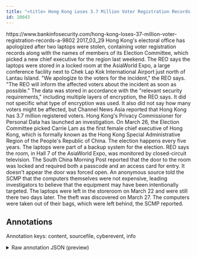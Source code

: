 ```yaml
---
title: "<title> Hong Kong Loses 3.7 Million Voter Registration Records   </title>"
id: 10043
---
```


<title> Hong Kong Loses 3.7 Million Voter Registration Records   </title>
<source> https://www.bankinfosecurity.com/hong-kong-loses-37-million-voter-registration-records-a-9802 </source>
<date> 2017_03_29 </date>
<text>
Hong Kong's electoral office has apologized after two laptops were stolen, containing voter registration records along with the names of members of its Election Committee, which picked a new chief executive for the region last weekend. 
The REO says the laptops were stored in a locked room at the AsiaWorld Expo, a large conference facility next to Chek Lap Kok International Airport just north of Lantau Island.
"We apologize to the voters for the incident," the REO says. "The REO will inform the affected voters about the incident as soon as possible."
The data was stored in accordance with the "relevant security requirements," including multiple layers of encryption, the REO says. It did not specific what type of encryption was used.
It also did not say how many voters might be affected, but Channel News Asia reported that Hong Kong has 3.7 million registered voters. Hong Kong's Privacy Commissioner for Personal Data has launched an investigation. 
On March 26, the Election Committee picked Carrie Lam as the first female chief executive of Hong Kong, which is formally known as the Hong Kong Special Administrative Region of the People's Republic of China. The election happens every five years.
The laptops were part of a backup system for the election. REO says the room, in Hall 7 of the AsiaWorld Expo, was monitored by closed-circuit television. The South China Morning Post reported that the door to the room was locked and required both a passcode and an access card for entry. It doesn't appear the door was forced open.
An anonymous source told the SCMP that the computers themselves were not expensive, leading investigators to believe that the equipment may have been intentionally targeted.
The laptops were left in the storeroom on March 22 and were still there two days later. The theft was discovered on March 27. The computers were taken out of their bags, which were left behind, the SCMP reported. 
</text>



## Annotations

Annotation keys: content, sourcefile, cyberevent, info

<details>
<summary>Raw annotation JSON (preview)</summary>

```json
{
  "content": "Hong Kong's electoral office has apologized after two laptops were stolen, containing voter registration records along with the names of members of its Election Committee, which picked a new chief executive for the region last weekend.  The REO says the laptops were stored in a locked room at the AsiaWorld Expo, a large conference facility next to Chek Lap Kok International Airport just north of Lantau Island. \"We apologize to the voters for the incident,\" the REO says. \"The REO will inform the affected voters about the incident as soon as possible.\" The data was stored in accordance with the \"relevant security requirements,\" including multiple layers of encryption, the REO says. It did not specific what type of encryption was used. It also did not say how many voters might be affected, but Channel News Asia reported that Hong Kong has 3.7 million registered voters. Hong Kong's Privacy Commissioner for Personal Data has launched an investigation.  On March 26, the Election Committee picked Carrie Lam as the first female chief executive of Hong Kong, which is formally known as the Hong Kong Special Administrative Region of the People's Republic of China. The election happens every five years. The laptops were part of a backup system for the election. REO says the room, in Hall 7 of the AsiaWorld Expo, was monitored by closed-circuit television. The South China Morning Post reported that the door to the room was locked and required both a passcode and an access card for entry. It doesn't appear the door was forced open. An anonymous source told the SCMP that the computers themselves were not expensive, leading investigators to believe that the equipment may have been intentionally targeted. The laptops were left in the storeroom on March 22 and were still there two days later. The theft was discovered on March 27. The computers were taken out of their bags, which were left behind, the SCMP reported. ",
  "sourcefile": "10043.txt",
  "cyberevent": {
    "hopper": [
      {
        "index": 0,
        "relation": "Same",
        "events": [
          {
            "index": "E1",
            "type": "Attack",
            "realis": "Actual",
            "nugget": {
              "startOffset": 62,
              "index": "T1",
              "endOffset": 73,
              "text": "were stolen"
            },
            "argument": [
              {
                "index": "T2",
                "external_reference": {
                  "wikidataid": "Q3962"
                },
                "endOffset": 61,
                "role": {
                  "type": "Victim"
                },
                "text": "laptops",
                "startOffset": 54,
                "type": "Device"
              },
              {
                "index": "T3",
                "text": "two",
                "endOffset": 53,
                "role": {
                  "type": "Number-of-Victim"
                },
                "startOffset": 50,
                "type": "Number"
              },
              {
                "index": "T4",
                "text": "voter registration records",
                "endOffset": 112,
                "role": {
                  "type": "Compromised-Data"
                },
                "startOffset": 86,
                "type": "Data"
              },
              {
                "index": "T5",
                "text": "names",
                "endOffset": 133,
                "role": {
                  "type": "Compromised-Data"
                },
                "startOffset": 128,
                "type": "PII"
              },
              {
                "index": "T6",
                "text": "its Election Committee",
                "endOffset": 170,
                "role": {
                  "type": "Victim"
                },
                "startOffset": 148,
                "type": "Organization"
              },
              {
                "index": "T7",

```
</details>
